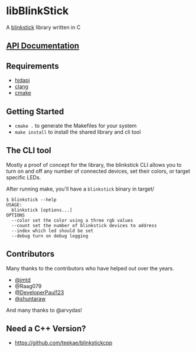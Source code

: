 libBlinkStick
=============

A [blinkstick](http://www.blinkstick.com/) library written in C

## [API Documentation](http://ebenoist.github.io/libblinkstick/html/libblinkstick_8h.html)

## Requirements
- [hidapi](https://github.com/signal11/hidapi)
- [clang](https://clang.llvm.org/)
- [cmake](https://cmake.org/)

## Getting Started
- `cmake .` to generate the Makefiles for your system
- `make install` to install the shared library and cli tool

## The CLI tool
Mostly a proof of concept for the library, the blinkstick CLI allows you to turn on and off any number of connected devices, set their colors, or target specific LEDs.

After running make, you'll have a `blinkstick` binary in target/

```
$ blinkstick --help
USAGE:
  blinkstick [options...]
OPTIONS
  --color set the color using a three rgb values
  --count set the number of blinkstick devices to address
  --index which led should be set
  --debug turn on debug logging
```

## Contributors
Many thanks to the contributors who have helped out over the years.

* [@jmtd](https://github.com/jmtd)
* @Raag079
* [@DeveloperPaul123](https://github.com/DeveloperPaul123)
* [@shuntaraw](https://github.com/shuntaraw)

And many thanks to @arvydas!

## Need a C++ Version?
* https://github.com/teekae/blinkstickcpp
